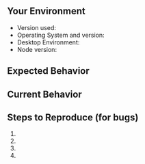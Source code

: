 <!--- Your issue may already be reported!
Please search the issues before creating one. -->

## Your Environment
<!--- Include as many relevant details about the environment you experienced the bug in -->
* Version used: 
* Operating System and version:
* Desktop Environment: 
* Node version:

## Expected Behavior
<!--- If you're describing a bug, tell us what should happen -->
<!--- If you're suggesting a change/improvement, tell us how it should work -->

## Current Behavior
<!--- If describing a bug, tell us what happens instead of the expected behavior -->
<!--- If suggesting a change/improvement, explain the difference from current behavior -->

## Steps to Reproduce (for bugs)
<!--- Provide a link to a live example, or an unambiguous set of steps to -->
<!--- reproduce this bug. Include code to reproduce, if relevant -->
1.
2.
3.
4.

